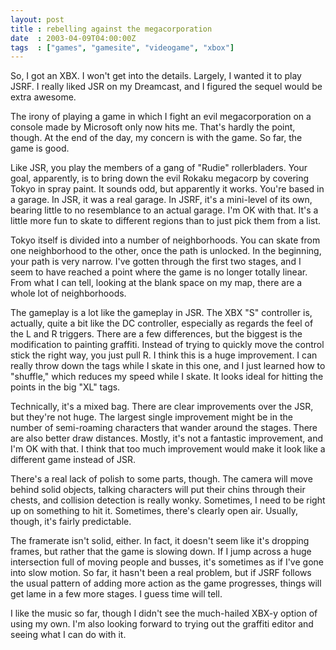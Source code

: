 ```yaml
---
layout: post
title : rebelling against the megacorporation
date  : 2003-04-09T04:00:00Z
tags  : ["games", "gamesite", "videogame", "xbox"]
---
```

So, I got an XBX.  I won't get into the details.  Largely, I wanted it to play JSRF.  I really liked JSR on my Dreamcast, and I figured the sequel would be extra awesome.

The irony of playing a game in which I fight an evil megacorporation on a console made by Microsoft only now hits me.  That's hardly the point, though. At the end of the day, my concern is with the game.  So far, the game is good.

Like JSR, you play the members of a gang of "Rudie" rollerbladers.  Your goal, apparently, is to bring down the evil Rokaku megacorp by covering Tokyo in spray paint.  It sounds odd, but apparently it works.  You're based in a garage.  In JSR, it was a real garage.  In JSRF, it's a mini-level of its own, bearing little to no resemblance to an actual garage.  I'm OK with that.  It's a little more fun to skate to different regions than to just pick them from a list.

Tokyo itself is divided into a number of neighborhoods.  You can skate from one neighborhood to the other, once the path is unlocked.  In the beginning, your path is very narrow.  I've gotten through the first two stages, and I seem to have reached a point where the game is no longer totally linear.  From what I can tell, looking at the blank space on my map, there are a whole lot of neighborhoods.

The gameplay is a lot like the gameplay in JSR.  The XBX "S" controller is, actually, quite a bit like the DC controller, especially as regards the feel of the L and R triggers.  There are a few differences, but the biggest is the modification to painting graffiti.  Instead of trying to quickly move the control stick the right way, you just pull R.  I think this is a huge improvement.  I can really throw down the tags while I skate in this one, and I just learned how to "shuffle," which reduces my speed while I skate.  It looks ideal for hitting the points in the big "XL" tags.

Technically, it's a mixed bag.  There are clear improvements over the JSR, but they're not huge.  The largest single improvement might be in the number of semi-roaming characters that wander around the stages.  There are also better draw distances.  Mostly, it's not a fantastic improvement, and I'm OK with that.  I think that too much improvement would make it look like a different game instead of JSR.

There's a real lack of polish to some parts, though.  The camera will move behind solid objects, talking characters will put their chins through their chests, and collision detection is really wonky.  Sometimes, I need to be right up on something to hit it.  Sometimes, there's clearly open air.  Usually, though, it's fairly predictable.

The framerate isn't solid, either.  In fact, it doesn't seem like it's dropping frames, but rather that the game is slowing down.  If I jump across a huge intersection full of moving people and busses, it's sometimes as if I've gone into slow motion.  So far, it hasn't been a real problem, but if JSRF follows the usual pattern of adding more action as the game progresses, things will get lame in a few more stages.  I guess time will tell.

I like the music so far, though I didn't see the much-hailed XBX-y option of using my own.  I'm also looking forward to trying out the graffiti editor and seeing what I can do with it.

